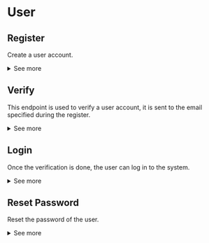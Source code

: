 # User

## Register
Create a user account.
<details>
<summary>See more</summary>

To create a user account you need to send a POST request to the following URL:
`{url}/v1/user/register?backUrl={backUrl}&redirectUrl={redirectUrl}`
- `backUrl`: The Host of the back.
- `redirectUrl`: The URL where you will be redirected.

The body of the request must be a JSON object with the following fields:
- `username`: The username of the user.
- `password`: The password of the user.
- `email`: The email of the user.

The response code will be `201` or `409` or `400`.

This will email the user with a link to activate the account in the format of `{backUrl}/v1/users/verify?token={verifyToken}&redirectUrl={redirectUrl}`.

</details>

## Verify
This endpoint is used to verify a user account, it is sent to the email specified during the register.
<details>
<summary>See more</summary>

To verify a user account you need to send a GET request to the following URL:
`{url}/v1/user/verify?token={verifyToken}&redirectUrl={redirectUrl}`

The response code will be `308` or `400`.

</details>

## Login
Once the verification is done, the user can log in to the system.
<details>
<summary>See more</summary>

To log in you need to send a POST request to the following URL:
`{url}/v1/user/login`

The body of the request must be a JSON object with the following fields:
- `email`: The email of the user.
- `password`: The password of the user.

The response code will be `200` or `401` or `400`.
The response will contain a JSON object with the following fields:
- `token`: The Bearer token to authenticate with.

</details>

## Reset Password
Reset the password of the user.
<details>
<summary>See more</summary>

If the user forgets the password, he can reset it.

First step is to send a POST request to the following URL:
`{url}/v1/user/send-reset-password?redirectUrl={redirectUrl}`

The body of the request must be a JSON object with the following fields:
- `email`: The email of the user.

This will email the user with a link to reset the password in the format of `{redirectUrl}?token={resetPasswordToken}`.

This will call the `front` passing the required token to reset the password.

Second step is to send a PUT request to the following URL:
`{url}/v1/user/reset-password?token={resetPasswordToken}`

The body of the request must be a JSON object with the following fields:
- `password`: The new password of the user.

The response code will be `200` or `401` or `400`.

</details>